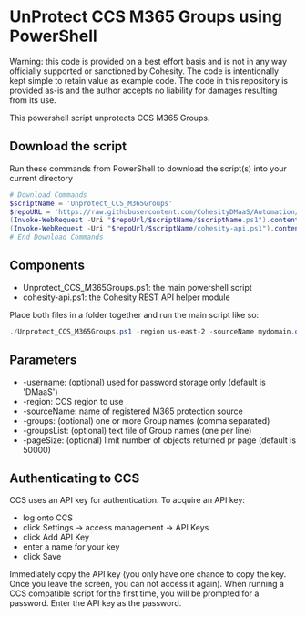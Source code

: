 # UnProtect CCS M365 Groups using PowerShell

Warning: this code is provided on a best effort basis and is not in any way officially supported or sanctioned by Cohesity. The code is intentionally kept simple to retain value as example code. The code in this repository is provided as-is and the author accepts no liability for damages resulting from its use.

This powershell script unprotects CCS M365 Groups.

## Download the script

Run these commands from PowerShell to download the script(s) into your current directory

```powershell
# Download Commands
$scriptName = 'Unprotect_CCS_M365Groups'
$repoURL = 'https://raw.githubusercontent.com/CohesityDMaaS/Automation/main'
(Invoke-WebRequest -Uri "$repoUrl/$scriptName/$scriptName.ps1").content | Out-File "$scriptName.ps1"; (Get-Content "$scriptName.ps1") | Set-Content "$scriptName.ps1"
(Invoke-WebRequest -Uri "$repoUrl/$scriptName/cohesity-api.ps1").content | Out-File cohesity-api.ps1; (Get-Content cohesity-api.ps1) | Set-Content cohesity-api.ps1
# End Download Commands
```

## Components

* Unprotect_CCS_M365Groups.ps1: the main powershell script
* cohesity-api.ps1: the Cohesity REST API helper module

Place both files in a folder together and run the main script like so:

```powershell
./Unprotect_CCS_M365Groups.ps1 -region us-east-2 -sourceName mydomain.onmicrosoft.com -groups user1.mydomain.onmicrosoft.com, user2.mydomain.onmicrosoft.com -groupsList ./groupslist.txt
```

## Parameters

* -username: (optional) used for password storage only (default is 'DMaaS')
* -region: CCS region to use
* -sourceName: name of registered M365 protection source
* -groups: (optional) one or more Group names (comma separated)
* -groupsList: (optional) text file of Group names (one per line)
* -pageSize: (optional) limit number of objects returned pr page (default is 50000)

## Authenticating to CCS

CCS uses an API key for authentication. To acquire an API key:

* log onto CCS
* click Settings -> access management -> API Keys
* click Add API Key
* enter a name for your key
* click Save

Immediately copy the API key (you only have one chance to copy the key. Once you leave the screen, you can not access it again). When running a CCS compatible script for the first time, you will be prompted for a password. Enter the API key as the password.